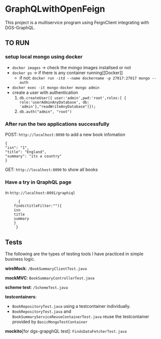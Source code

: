# GraphQLwithOpenFeign
This project is a multiservice program using FeignClient integrating with DGS-GraphQL.



## TO RUN 

### setup local mongo using docker
- `docker images` -> check the mongo images installsed or not
- `docker ps` -> if there is any container running[[Docker]]
	-   if not: `docker run -itd --name dockername -p 27017:27017 mongo --auth`
-   `docker exec -it mongo-docker mongo admin`
-   create a user with authentication
    1. `db.createUser({ user:'admin',pwd:'root',roles:[ { role:'userAdminAnyDatabase', db: 'admin'},"readWriteAnyDatabase"]});`
    2. `db.auth("admin", "root")`
		
### After run the two applications successfully
POST:	`http://localhost:8090` to add a new book infomation

    {
	"isn": "1",
	"title": "England",
	"summary": "its a country"
	}
GET:    `http://localhost:8090` to show all books

### Have a try in QraphQL page
in `http://localhost:8091/graphiql`

          {	
		finds(titleFilter:""){ 
		isn
	  	title
	  	summary
	  	}
         }
         
## Tests
The following are the types of testing tools I have practiced in simple business logic.  

**wireMock**: `/BookSummaryClientTest.java`

**mockMVC**: `BookSummaryControllerTest.java`  

**scheme test**: `/SchemeTest.java`  

**testcontainers**: 
   -  `BookRepositoryTest.java` using a testcontainer individually.
   -  `BookRepositoryTest.java` and `BookSummaryServiceReuseContainerTest.java` reuse the testcontainer provided by `BasicMongoTestContainer`  
   
**mockito**[for dgs-grapghQL test]:  `FindsDataFetcherTest.java`
  
